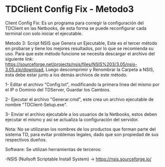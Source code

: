 # TDClient Config Fix - Metodo3

Client Config Fix: Es un programa para corregir la configuración del TDClient en las Netbooks, de esta forma se puede reconfigurar cada terminal con solo iniciar el ejecutable.

Metodo 3: Script NSIS que Genera un Ejecutable, Este es el tercer método en probarse y tiene los mejores resultados, por lo que se recomienda su uso.
 Para que este método funcione se necesita descargar el archivo del siguiente link: https://sourceforge.net/projects/nsis/files/NSIS%203/3.05/nsis-3.05.zip/download, Luego descomprimir y Renombrar la Carpeta a NSIS, esta debe estar junto a los demás archivos de este método.

  1- Editar el archivo "Config.txt", modificando la primera linea del mismo por el IP o Dominio del TDServer, Guardar los Cambios.
 
  2- Ejecutar el archivo "Generar.cmd", este crea un archivo ejecutable de nombre "TDClient-Setup.exe".

  3- Enviar el archivo ejecutable a los usuarios de la Netbooks, estos deben ejecutar el mismo y así se actualiza la configuración del servidor.


Nota: No se utilizaran los nombres de los productos que forman parte del sistema TD, para evitar problemas legales, dado que son propiedad de sus respectivos dueños.

Software: Se utilizan herramientas de terceros:

 -NSIS (Nullsoft Scriptable Install System) -> https://nsis.sourceforge.io/
